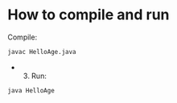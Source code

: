 # How to compile and run

Compile:
```bash
javac HelloAge.java
```

- 3. Run:
```bash
java HelloAge
```